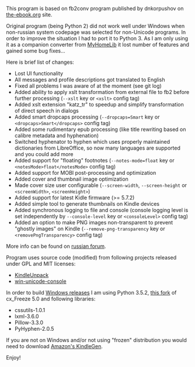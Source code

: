 This program is based on fb2conv program published by dnkorpushov on [the-ebook.org](http://www.the-ebook.org/forum/viewtopic.php?t=28447) site.

Original program (being Python 2) did not work well under Windows when non-russian system codepage was selected for non-Unicode programs. 
In order to improve the situation I had to port it to Python 3. As I am only using it as a companion converter from [MyHomeLib](http://home-lib.net/) 
it lost number of features and gained some bug fixes...

Here is brief list of changes:

* Lost UI functionality
* All messages and profile descriptions got translated to English
* Fixed all problems I was aware of at the moment (see git log)
* Added ability to apply xslt transformation from external file to fb2 before further processing (`--xslt` key or `<xslt>` config tag)
* Added xslt extension "katz_tr" to speedup and simplify transformation of direct speech in dialogs
* Added smart dropcaps processing (`--dropcaps=Smart` key or `<dropcaps>Smart</dropcaps>` config tag)
* Added some rudimentary epub processing (like title rewriting based on calibre metadata and hyphenation)
* Switched hyphenator to hyphen which uses properly maintained dictionaries from LibreOffice, so now many languages are supported and you could add more
* Added support for "floating" footnotes (`--notes-mode=float` key or `<notesMode>float</notesMode>` config tag)
* Added support for MOBI post-processing and optimization
* Added cover and thumbnail image optimization
* Made cover size user configurable (`--screen-width`, `--screen-height` or `<screenWidth>`, `<screenHeight>`)
* Added support for latest Kidle firmware (>= 5.7.2)
* Added simple tool to generate thumbnails on Kindle devices
* Added synchronous logging to file and console (console logging level is set independently by `--console-level` key or `<consoleLevel>` config tag)
* Added an option to make PNG images non-transparent to prevent "ghostly images" on Kindle (`--remove-png-transparency` key or `<removePngTransparency>` config tag)

More info can be found on [russian forum](http://www.the-ebook.org/forum/viewtopic.php?t=30380).

Program uses source code (modified) from following projects released under GPL and MIT licenses:

* [KindleUnpack](https://github.com/kevinhendricks/KindleUnpack)
* [win-unicode-console](https://github.com/Drekin/win-unicode-console)

In order to build [Windows releases](https://github.com/rupor-github/fb2mobi/releases) I am using Python 3.5.2, [this fork](https://bitbucket.org/anthony_tuininga/cx_freeze/pull-requests/87/allow-proper-handling-of-unicode-command/diff) of cx_Freeze 5.0 and following libraries:

* cssutils-1.0.1
* lxml-3.6.0
* Pillow-3.3.0
* PyHyphen-2.0.5

If you are not on Windows and/or not using "frozen" distribution you would need to download [Amazon's KindleGen](https://www.amazon.com/gp/feature.html?docId=1000765211).

Enjoy!
